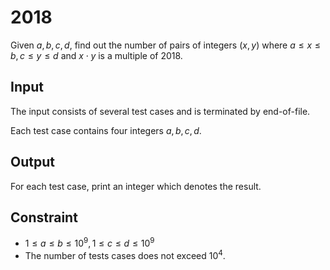 # 2018

Given $a, b, c, d$, find out the number of pairs of integers $(x, y)$ where $a \leq x \leq b, c \leq y \leq d$ and $x \cdot y$ is a multiple of $2018$.

## Input

The input consists of several test cases and is terminated by end-of-file.

Each test case contains four integers $a, b, c, d$.

## Output

For each test case, print an integer which denotes the result.

## Constraint

* $1 \leq a \leq b \leq 10^9, 1 \leq c \leq d \leq 10^9$
* The number of tests cases does not exceed $10^4$.

<!--SAMPLES-->
